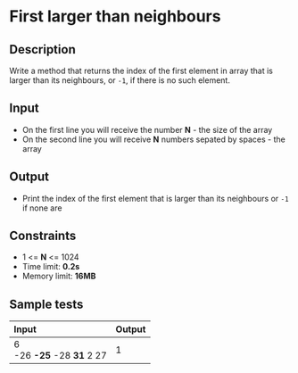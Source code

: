 # First larger than neighbours

## Description
Write a method that returns the index of the first element in array that is larger than its neighbours, or `-1`, if there is no such element.

## Input
- On the first line you will receive the number **N** - the size of the array
- On the second line you will receive **N** numbers sepated by spaces - the array

## Output
- Print the index of the first element that is larger than its neighbours or `-1` if none are

## Constraints
- 1 <= **N** <= 1024
- Time limit: **0.2s**
- Memory limit: **16MB**

## Sample tests

| Input | Output |
|:------|:-------|
| 6<br>-26 **-25** -28 **31** 2 27 | 1 |